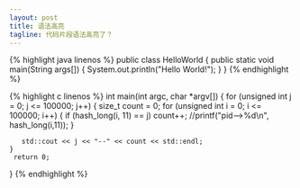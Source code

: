 ```yaml
---
layout: post
title: 语法高亮
tagline: 代码片段语法高亮了？
---
```


{% highlight java linenos %}
public class HelloWorld {
    public static void main(String args[]) {
      System.out.println("Hello World!");
    }
}
{% endhighlight %}

{% highlight c linenos %}
int main(int argc, char *argv[])
{
	 for (unsigned int j = 0; j <= 100000; j++)
	 {
	 	size_t count = 0;
	    for (unsigned int i = 0; i <= 100000; i++) {
	           if (hash_long(i, 11) == j)
	           	count++;
	                //printf("pid-->%d\n", hash_long(i,11));
	     }
	     

	   std::cout << j << "--" << count << std::endl;
 	}
     return 0;
}
{% endhighlight %}
